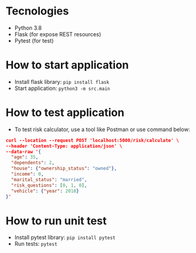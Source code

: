 # Tecnologies

- Python 3.8
- Flask (for expose REST resources)
- Pytest (for test)

# How to start application

- Install flask library: `pip install flask`
- Start application: `python3 -m src.main`

# How to test application

- To test risk calculator, use a tool like Postman or use command below:

```json
curl --location --request POST 'localhost:5000/risk/calculate' \
--header 'Content-Type: application/json' \
--data-raw '{
  "age": 35,
  "dependents": 2,
  "house": {"ownership_status": "owned"},
  "income": 0,
  "marital_status": "married",
  "risk_questions": [0, 1, 0],
  "vehicle": {"year": 2018}
}'

```

# How to run unit test

- Install pytest library: `pip install pytest`
- Run tests: `pytest`
